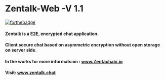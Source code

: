 # Zentalk-Web -V 1.1
[![forthebadge](https://forthebadge.com/images/badges/built-with-love.svg)](https://wajahatkarim.com)

#### Zentalk is a E2E, encrypted chat application.

#### Client secure chat based on asymmetric encryption without open storage on server side.

#### In the works for more informatsion : www.Zentachain.io 

#### Visit: www.zentalk.chat
